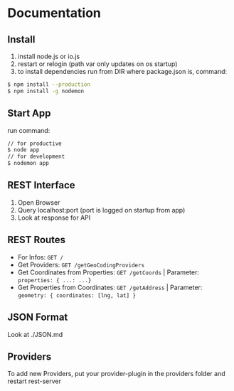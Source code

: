 # Documentation

## Install

1. install node.js or io.js
2. restart or relogin (path var only updates on os startup)
2. to install dependencies run from DIR where package.json is, command:
```bash
$ npm install --production
$ npm install -g nodemon
```


## Start App

run command:
```bash
// for productive
$ node app
// for development
$ nodemon app
```


## REST Interface

1. Open Browser
2. Query localhost:port (port is logged on startup from app)
3. Look at response for API


## REST Routes
- For Infos: `GET /`
- Get Providers: `GET /getGeoCodingProviders`
- Get Coordinates from Properties: `GET /getCoords` | Parameter: `properties: { ...: ...}`
- Get Properties from Coordinates: `GET /getAddress` | Parameter: `geometry: { coordinates: [lng, lat] }`


## JSON Format
Look at ./JSON.md


## Providers
To add new Providers, put your provider-plugin in the providers folder and restart rest-server
